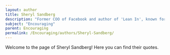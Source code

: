 ```yaml
---
layout: author
title: Sheryl Sandberg
description: "Former COO of Facebook and author of 'Lean In', known for encouraging women to pursue leadership roles and empowerment."
subject: "Encouraging"
parent: Encouraging
permalink: /Encouraging/authors/Sheryl-Sandberg/
---
```


Welcome to the page of Sheryl Sandberg! Here you can find their quotes.
